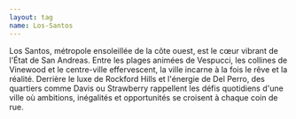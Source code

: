 ```yaml
---
layout: tag
name: Los-Santos
---
```

Los Santos, métropole ensoleillée de la côte ouest, est le cœur vibrant de l'État de San Andreas. Entre les plages animées de Vespucci, les collines de Vinewood et le centre-ville effervescent, la ville incarne à la fois le rêve et la réalité. Derrière le luxe de Rockford Hills et l'énergie de Del Perro, des quartiers comme Davis ou Strawberry rappellent les défis quotidiens d'une ville où ambitions, inégalités et opportunités se croisent à chaque coin de rue.